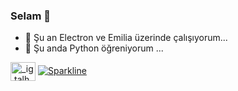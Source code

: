 ### Selam 👋



- 🔭 Şu an Electron ve Emilia üzerinde çalışıyorum...
- 🌱 Şu anda Python öğreniyorum ...

<a href="https://instagram.com/_ig.talha35" target="blank"><img align="center" src="https://raw.githubusercontent.com/rahuldkjain/github-profile-readme-generator/master/src/images/icons/Social/instagram.svg" alt="_ig.talha35" height="30" width="40" /></a> [![Sparkline](https://stars.medv.io/Naereen/badges.svg)](https://stars.medv.io/AnossaTG)





